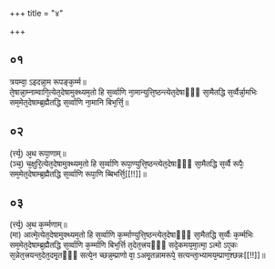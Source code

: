 +++
title = "४"

+++
## ०१
त्रयम्वा᳘ ऽइदन्ना᳘म रूपङ्क᳘र्म्म॥  
ते᳘षान्ना᳘म्नाम्वागि᳘त्येत᳘देषामुक्थ्यम᳘तो हि स᳘र्व्वाणि ना᳘मान्युत्ति᳘ष्ठन्त्येत᳘देषाᳫँ᳭ सा᳘मैतद्धि स᳘र्व्वैर्न्ना᳘मभिः सम᳘मेत᳘देषाम्ब्र᳘ह्मैतद्धि स᳘र्व्वाणि ना᳘मानि बिभ᳘र्त्ति᳘॥  
## ०२
(र्त्त्य᳘) अ᳘थ रूपा᳘णाम्॥  
(ञ्च᳘) च᳘क्षुरि᳘त्येत᳘देषामुक्थ्यम᳘तो हि स᳘र्व्वाणि रूपा᳘ण्युत्ति᳘ष्ठन्त्येत᳘देषाᳫँ᳭ सा᳘मैतद्धि स᳘र्व्वै रूपैः᳘ सम᳘मेत᳘देषाम्ब्र᳘ह्मैतद्धि स᳘र्व्वाणि रूपा᳘णि ब्बिभर्त्ति᳘[[!!]]॥  
## ०३
(र्त्त्य᳘) अ᳘थ क᳘र्म्मणाम्॥  
(मा) आत्मे᳘त्येत᳘देषामुक्थ्यम᳘तो हि स᳘र्व्वाणि क᳘र्म्माण्युत्ति᳘ष्ठन्त्येत᳘देषाᳫँ᳭ सा᳘मैतद्धि स᳘र्व्वैः क᳘र्म्मभिः सम᳘मेत᳘देषाम्ब्र᳘ह्मैतद्धि स᳘र्व्वाणि क᳘र्म्माणि बिभ᳘र्त्ति त᳘देत᳘त्त्रयᳫँ᳭ सदे᳘कमय᳘मा᳘त्मा᳘ ऽत्मो ऽए᳘कः स᳘न्नेत᳘त्त्रयन्त᳘देत᳘दमृ᳘तᳫँ᳭ सत्ये᳘न च्छन्न᳘म्प्राणो वा᳘ ऽअमृ᳘तन्नामरूपे᳘ सत्यन्ता᳘भ्यामय᳘म्प्राण᳘श्छन्नः[[!!]]॥  

